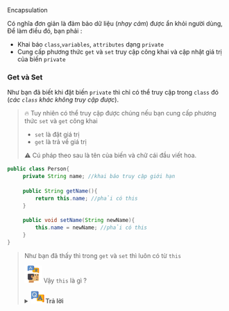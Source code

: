 Encapsulation

Có nghĩa đơn giản là đảm bảo dữ liệu (*nhạy cảm*) được ẩn khỏi người dùng, Để làm điều đó, bạn phải : 

- Khai báo `class`,`variables`, `attributes` dạng  `private`
- Cung cấp phương thức `get` và `set` truy cập công khai và cập nhật giá trị của biến `private` 

### Get và Set

Như bạn đã biết khi đặt biến `private` thì chỉ có thể truy cập trong `class` đó (*các `class` khác không truy cập được*). 

> 🔥 Tuy nhiên có thể truy cập được chúng nếu bạn cung cấp phương thức `set` và `get` công khai
> 
> - `set` là đặt giá trị 
> - `get` là trả về giá trị
> 
> ⚠️ Cú pháp theo sau là tên của biến và chữ cái đầu viết hoa.

```java
public class Person{
     private String name; //khai báo truy cập giới hạn

     public String getName(){
         return this.name; //phải có this
     }

     public void setName(String newName){
         this.name = newName; //phải có this
     }
}
```

> Như bạn đã thấy thì trong `get` và `set` thì luôn có từ `this` 
> 
> ![Language Learningpng](https://raw.githubusercontent.com/Zenfection/Image/master/2021/02/02-14-14-12-Language%20Learning.png) Vậy `this` là gì ? 
> 
> <details>
> <summary><b><img src="https://raw.githubusercontent.com/Zenfection/Image/master/2021/02/01-13-25-05-Questions%20And%20Answers.png"> Trả lời</summary>
> 
> <br>
> 
> `this` nghĩa là nó, thực chất là một biến tham chiếu tới `object` hiện tại trong một `methods` hoặc `constructor`, có thể sử dụng để : 
> 
> - Gọi `constructor` | `method` | `object` class hiện tại
> - Truyền một đối số torng lệnh gọi `method` hoặc `constructor`
> 
> </details>

